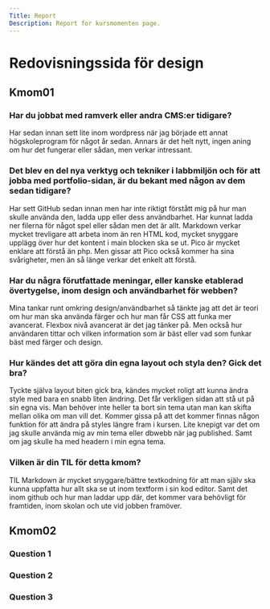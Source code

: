 ```yaml
---
Title: Report
Description: Report for kursmomenten page.
---
```


Redovisningssida för design
==================

## Kmom01

### Har du jobbat med ramverk eller andra CMS:er tidigare?

Har sedan innan sett lite inom wordpress när jag började ett annat högskoleprogram för något år sedan. Annars är det helt nytt, ingen aning om hur det fungerar eller sådan, men verkar intressant.

### Det blev en del nya verktyg och tekniker i labbmiljön och för att jobba med portfolio-sidan, är du bekant med någon av dem sedan tidigare?

Har sett GitHub sedan innan men har inte riktigt förstått mig på hur man skulle använda den, ladda upp eller dess användbarhet. Har kunnat ladda ner filerna för något spel eller sådan men det är allt. Markdown verkar mycket trevligare att arbeta inom än ren HTML kod, mycket snyggare upplägg över hur det kontent i main blocken ska se ut. Pico är mycket enklare att förstå än php. Men gissar att Pico också kommer ha sina svårigheter, men än så länge verkar det enkelt att förstå.

### Har du några förutfattade meningar, eller kanske etablerad övertygelse, inom design och användbarhet för webben?

Mina tankar runt omkring design/användbarhet så tänkte jag att det är teori om hur man ska använda färger och hur man får CSS att funka mer avancerat. Flexbox nivå avancerat är det jag tänker på. Men också hur användaren tittar och vilken information som är bäst eller vad som funkar bäst med färger och design.

### Hur kändes det att göra din egna layout och styla den? Gick det bra?

Tyckte själva layout biten gick bra, kändes mycket roligt att kunna ändra style med bara en snabb liten ändring. Det får verkligen sidan att stå ut på sin egna vis. Man behöver inte heller ta bort sin tema utan man kan skifta mellan olika om man vill det. Kommer gissa på att det kommer finnas någon funktion för att ändra på styles längre fram i kursen.
Lite knepigt var det om jag skulle använda mig av min tema eller dbwebb när jag published. Samt om jag skulle ha med headern i min egna tema.

### Vilken är din TIL för detta kmom?

TIL Markdown är mycket snyggare/bättre textkodning för att man själv ska kunna uppfatta hur allt ska se ut inom textform i sin kod editor. Samt det inom github och hur man laddar upp där, det kommer vara behövligt för framtiden, inom skolan och ute vid jobben framöver.

## Kmom02

### Question 1

### Question 2 

### Question 3

